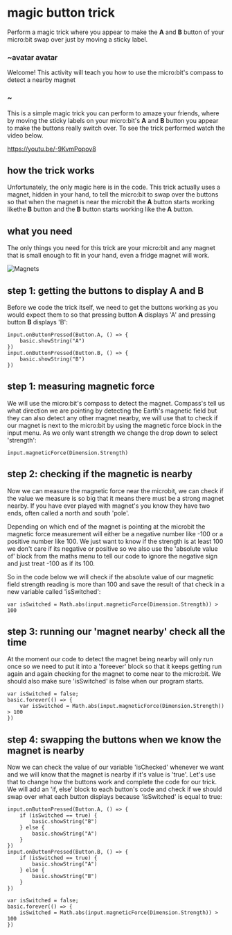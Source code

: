 # magic button trick 

Perform a magic trick where you appear to make the **A** and **B** button of your micro:bit swap over just by moving a sticky label. 

### ~avatar avatar

Welcome! This activity will teach you how to use the micro:bit's compass to detect a nearby magnet

### ~
This is a simple magic trick you can perform to amaze your friends, where by moving the sticky labels on your micro:bit's **A** and **B** button you appear to make the buttons really switch over. To see the trick performed watch the video below.

https://youtu.be/-9KvmPopov8

## how the trick works

Unfortunately, the only magic here is in the code. This trick actually uses a magnet, hidden in your hand, to tell the micro:bit to swap over the buttons so that when the magnet is near the microbit the **A** button starts working likethe **B** button and the **B** button starts working like the **A** button.

## what you need

The only things you need for this trick are your micro:bit and any magnet that is small enough to fit in your hand, even a fridge magnet will work.

![](/static/mb/projects/magic-button-trick/magnets.jpg "Magnets")


## step 1: getting the buttons to display **A** and **B**

Before we code the trick itself, we need to get the buttons working as you would expect them to so that pressing button **A** displays 'A' and pressing button **B** displays 'B':

```blocks
input.onButtonPressed(Button.A, () => {
    basic.showString("A")
})
input.onButtonPressed(Button.B, () => {
    basic.showString("B")
})
```

## step 1: measuring magnetic force

We will use the micro:bit's compass to detect the magnet. Compass's tell us what direction we are pointing by detecting the Earth's magnetic field but they can also detect any other magnet nearby, we will use that to check if our magnet is next to the micro:bit by using the magnetic force block in the input menu. As we only want strength we change the drop down to select 'strength':

```blocks
input.magneticForce(Dimension.Strength)
```

## step 2: checking if the magnetic is nearby

Now we can measure the magnetic force near the microbit, we can check if the value we measure is so big that it means there must be a strong magnet nearby. If you have ever played with magnet's you know they have two ends, often called a north and south 'pole'. 

Depending on which end of the magnet is pointing at the microbit the magnetic force measurement will either be a negative number like -100 or a positive number like 100. We just want to know if the strength is at least 100 we don't care if its negative or positive so we also use the 'absolute value of' block from the maths menu to tell our code to ignore the negative sign and just treat -100 as if its 100.

So in the code below we will check if the absolute value of our magnetic field strength reading is more than 100 and save the result of that check in a new variable called 'isSwitched':

```blocks
var isSwitched = Math.abs(input.magneticForce(Dimension.Strength)) > 100
```
## step 3: running our 'magnet nearby' check all the time

At the moment our code to detect the magnet being nearby will only run once so we need to put it into a 'foreever' block so that it keeps getting run again and again checking for the magnet to come near to the micro:bit. We should also make sure 'isSwitched' is false when our program starts.

```blocks
var isSwitched = false;
basic.forever(() => {
	var isSwitched = Math.abs(input.magneticForce(Dimension.Strength)) > 100
})
```

## step 4: swapping the buttons when we know the magnet is nearby

Now we can check the value of our variable 'isChecked' whenever we want and we will know that the magnet is nearby if it's value is 'true'. Let's use that to change how the buttons work and complete the code for our trick. We will add an 'if, else' block to each button's code and check if we should swap over what each button displays because 'isSwitched' is equal to true:

```blocks
input.onButtonPressed(Button.A, () => {
    if (isSwitched == true) {
        basic.showString("B")
    } else {
        basic.showString("A")
    }
})
input.onButtonPressed(Button.B, () => {
    if (isSwitched == true) {
        basic.showString("A")
    } else {
        basic.showString("B")
    }
})

var isSwitched = false;
basic.forever(() => {
    isSwitched = Math.abs(input.magneticForce(Dimension.Strength)) > 100
})


```